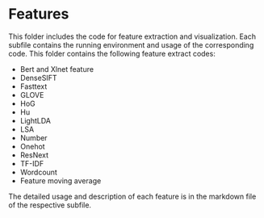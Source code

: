 # Features
This folder includes the code for feature extraction and visualization. Each subfile contains the running environment and usage of the corresponding code. This folder contains the following feature extract codes:

- Bert and Xlnet feature
- DenseSIFT
- Fasttext
- GLOVE
- HoG
- Hu
- LightLDA
- LSA
- Number
- Onehot
- ResNext
- TF-IDF
- Wordcount
- Feature moving average

The detailed usage and description of each feature is in the markdown file of the respective subfile.